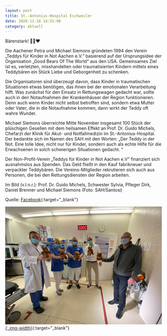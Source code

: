 ```yaml
---
layout: post
title: St.-Antonius-Hospital Eschweiler
date: 2020-11-16 14:51:00
category: aktuell
---
```


Bärenstark! 🐻💪❤️

Die Aachener Petra und Michael Siemons gründeten 1994 den Verein „Teddys für Kinder in Not Aachen e.V.“ basierend auf der Ursprungsidee der Organisation „Good Bears Of The World“ aus den USA. Gemeinsames Ziel ist es, verletzten, misshandelten oder traumatisierten Kindern mittels eines Teddybären ein Stück Liebe und Geborgenheit zu schenken.

Die Organisatoren sind überzeugt davon, dass Kinder in traumatischen Situationen etwas benötigen, das ihnen bei der emotionalen Verarbeitung hilft. Was zunächst für den Einsatz in Rettungswagen gedacht war, sollte auch in den Notaufnahmen der Krankenhäuser der Region funktionieren. Denn auch wenn Kinder nicht selbst betroffen sind, sondern etwa Mutter oder Vater, die in die Notaufnahme kommen, dann wirkt der Teddy oft wahre Wunder.

Michael Siemons überreichte Mitte November insgesamt 100 Stück der plüschigen Gesellen mit dem heilsamen Effekt an Prof. Dr. Guido Michels, Chefarzt der Klinik für Akut- und Notfallmedizin im St.-Antonius-Hospital. Der bedankte sich im Namen des SAH mit den Worten: „Der Teddy in der Not. Eine tolle Idee, nicht nur für Kinder, sondern auch als echte Hilfe für die Erwachsenen in solch schwierigen Situationen gedacht. “

Der Non-Profit-Verein „Teddys für Kinder in Not Aachen e.V“ finanziert sich ausnahmslos aus Spenden. Das Geld fließt in den Kauf fabrikneuer und verpackter Teddybären. Die Vereins-Mitglieder rekrutieren sich auch aus Personen, die bei den Rettungsdiensten der Region arbeiten.

Im Bild (v.l.n.r.): Prof. Dr. Guido Michels, Schwester Sylvia, Pfleger Dirk, Daniel Brenner und Michael Siemons (Foto: SAH/Santosi)

Quelle: [Facebook](https://www.facebook.com/169991869752613/posts/3528190457266054/?d=n){:target="_blank"}

[![St.-Antonius-Hospital](/assets/st-antonius-hospital.jpg){:.img-width}](/assets/st-antonius-hospital.jpg){:target="_blank"}
